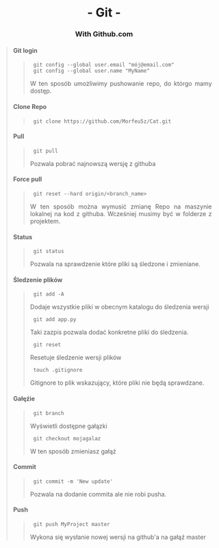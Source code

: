 <div align="center">

# - Git -
### With Github.com

<div align="justify">

>#### Git login
>>      git config --global user.email "mój@email.com"
>>      git config --global user.name "MyName"
>>W ten sposób umożliwimy pushowanie repo, do którgo mamy dostęp.
>
>#### Clone Repo
>>      git clone https://github.com/Morfeu5z/Cat.git
>
>#### Pull
>>      git pull
>>Pozwala pobrać najnowszą wersję z githuba
>
>#### Force pull
>>      git reset --hard origin/<branch_name>
>>W ten sposób można wymusić zmianę Repo na maszynie lokalnej na kod z githuba. Wcześniej musimy być w folderze z projektem.
>
>#### Status
>>      git status
>>Pozwala na sprawdzenie które pliki są śledzone i zmieniane.
>
>#### Śledzenie plików
>>      git add -A
>>Dodaje wszystkie pliki w obecnym katalogu do śledzenia wersji
>>
>>      git add app.py
>>Taki zazpis pozwala dodać konkretne pliki do śledzenia.
>>
>>      git reset
>>Resetuje śledzenie wersji plików
>>
>>      touch .gitignore
>>Gitignore to plik wskazujący, które pliki nie będą sprawdzane.
>>      
>#### Gałęźie
>>      git branch
>>Wyświetli dostępne gałązki
>>
>>      git checkout mojagalaz
>>W ten sposób zmieniasz gałąź
>
>#### Commit
>>      git commit -m 'New update'
>>Pozwala na dodanie commita ale nie robi pusha.
>
>#### Push
>>      git push MyProject master
>>Wykona się wysłanie nowej wersji na github'a na gałąź master
>

